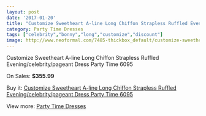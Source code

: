 ```yaml
---
layout: post
date: '2017-01-20'
title: "Customize Sweetheart A-line Long Chiffon Strapless Ruffled Evening/celebrity/pageant Dress Party Time 6095"
category: Party Time Dresses
tags: ["celebrity","bonny","long","customize","discount"]
image: http://www.neoformal.com/7485-thickbox_default/customize-sweetheart-a-line-long-chiffon-strapless-ruffled-evening-celebrity-pageant-dress-party-time-6095.jpg
---
```

Customize Sweetheart A-line Long Chiffon Strapless Ruffled Evening/celebrity/pageant Dress Party Time 6095

On Sales: **$355.99**
<a href="https://www.neoformal.com/en/party-time-dresses/2663-customize-sweetheart-a-line-long-chiffon-strapless-ruffled-evening-celebrity-pageant-dress-party-time-6095.html"><amp-img layout="responsive" width="600" height="600" src="//www.neoformal.com/7485-thickbox_default/customize-sweetheart-a-line-long-chiffon-strapless-ruffled-evening-celebrity-pageant-dress-party-time-6095.jpg" alt="Customize Sweetheart A-line Long Chiffon Strapless Ruffled Evening/celebrity/pageant Dress Party Time 6095 0" /></a>
<a href="https://www.neoformal.com/en/party-time-dresses/2663-customize-sweetheart-a-line-long-chiffon-strapless-ruffled-evening-celebrity-pageant-dress-party-time-6095.html"><amp-img layout="responsive" width="600" height="600" src="//www.neoformal.com/7486-thickbox_default/customize-sweetheart-a-line-long-chiffon-strapless-ruffled-evening-celebrity-pageant-dress-party-time-6095.jpg" alt="Customize Sweetheart A-line Long Chiffon Strapless Ruffled Evening/celebrity/pageant Dress Party Time 6095 1" /></a>

Buy it: [Customize Sweetheart A-line Long Chiffon Strapless Ruffled Evening/celebrity/pageant Dress Party Time 6095](https://www.neoformal.com/en/party-time-dresses/2663-customize-sweetheart-a-line-long-chiffon-strapless-ruffled-evening-celebrity-pageant-dress-party-time-6095.html "Customize Sweetheart A-line Long Chiffon Strapless Ruffled Evening/celebrity/pageant Dress Party Time 6095")

View more: [Party Time Dresses](https://www.neoformal.com/en/25-party-time-dresses "Party Time Dresses")